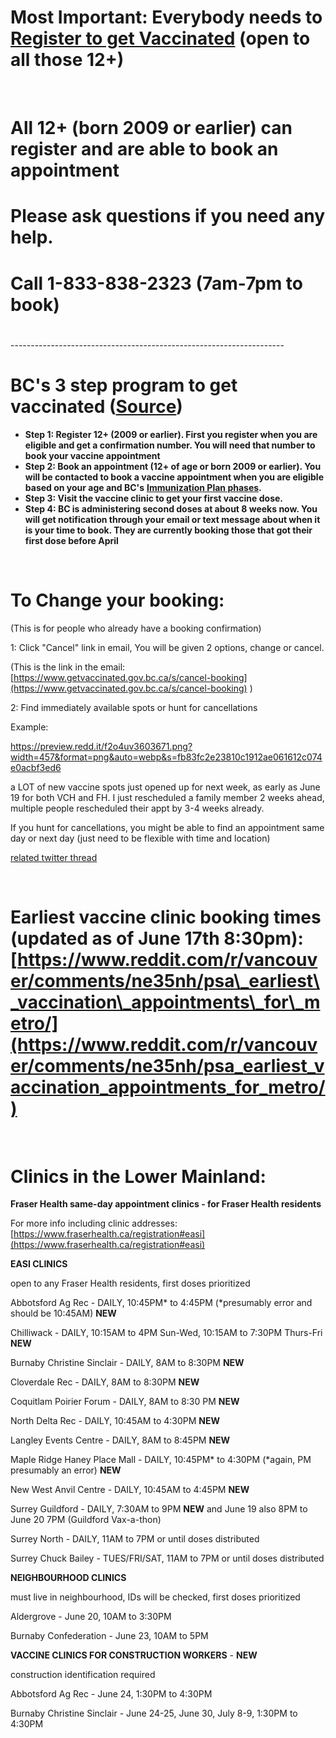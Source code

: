 # Most Important: Everybody needs to [Register to get Vaccinated](https://www.getvaccinated.gov.bc.ca/s/) (open to all those 12+)

&#x200B;

# All 12+ (born 2009 or earlier) can register and are able to book an appointment

# Please ask questions if you need any help.

# Call 1-833-838-2323 (7am-7pm to book)

# 

\--------------------------------------------------------------------

# BC's 3 step program to get vaccinated ([Source](https://www2.gov.bc.ca/getvaccinated.html))

* **Step 1: Register 12+ (2009 or earlier). First you register when you are eligible and get a confirmation number. You will need that number to book your vaccine appointment**
* **Step 2: Book an appointment (12+ of age or born 2009 or earlier). You will be contacted to book a vaccine appointment when you are eligible based on your age and BC's** [**Immunization Plan phases**](https://www2.gov.bc.ca/gov/content/covid-19/vaccine/plan#general-population)**.** 
* **Step 3: Visit the vaccine clinic to get your first vaccine dose.**
* **Step 4: BC is administering second doses at about 8 weeks now.  You will get notification through your email or text message about when it is your time to book.  They are currently booking those that got their first dose before April**

&#x200B;

# To Change your booking:

(This is for people who already have a booking confirmation)

1: Click "Cancel" link in email, You will be given 2 options, change or cancel.

(This is the link in the email: [https://www.getvaccinated.gov.bc.ca/s/cancel-booking](https://www.getvaccinated.gov.bc.ca/s/cancel-booking) )

2: Find immediately available spots or hunt for cancellations

Example:

https://preview.redd.it/f2o4uv3603671.png?width=457&format=png&auto=webp&s=fb83fc2e23810c1912ae061612c074e0acbf3ed6

a LOT of new vaccine spots just opened up for next week, as early as June 19 for both VCH and FH. I just rescheduled a family member 2 weeks ahead, multiple people rescheduled their appt by 3-4 weeks already.

If you hunt for cancellations, you might be able to find an appointment same day or next day (just need to be flexible with time and location)

[related twitter thread](https://twitter.com/DrBirinderSingh/status/1405298035077181441)

&#x200B;

# 

# Earliest vaccine clinic booking times (updated as of June 17th 8:30pm): [https://www.reddit.com/r/vancouver/comments/ne35nh/psa\_earliest\_vaccination\_appointments\_for\_metro/](https://www.reddit.com/r/vancouver/comments/ne35nh/psa_earliest_vaccination_appointments_for_metro/)

&#x200B;

# Clinics in the Lower Mainland: 

**Fraser Health same-day appointment clinics - for Fraser Health residents**

For more info including clinic addresses: [https://www.fraserhealth.ca/registration#easi](https://www.fraserhealth.ca/registration#easi)

**EASI CLINICS**

open to any Fraser Health residents, first doses prioritized

Abbotsford Ag Rec - DAILY, 10:45PM\* to 4:45PM (\*presumably error and should be 10:45AM) **NEW**

Chilliwack - DAILY, 10:15AM to 4PM Sun-Wed, 10:15AM to 7:30PM Thurs-Fri **NEW**

Burnaby Christine Sinclair - DAILY, 8AM to 8:30PM **NEW**

Cloverdale Rec - DAILY, 8AM to 8:30PM **NEW**

Coquitlam Poirier Forum - DAILY, 8AM to 8:30 PM **NEW**

North Delta Rec - DAILY, 10:45AM to 4:30PM **NEW**

Langley Events Centre - DAILY, 8AM to 8:45PM **NEW**

Maple Ridge Haney Place Mall - DAILY, 10:45PM\* to 4:30PM (\*again, PM presumably an error) **NEW**

New West Anvil Centre - DAILY, 10:45AM to 4:45PM **NEW**

Surrey Guildford - DAILY, 7:30AM to 9PM **NEW** and June 19 also 8PM to June 20 7PM (Guildford Vax-a-thon)

Surrey North - DAILY, 11AM to 7PM or until doses distributed

Surrey Chuck Bailey - TUES/FRI/SAT, 11AM to 7PM or until doses distributed

**NEIGHBOURHOOD CLINICS**

must live in neighbourhood, IDs will be checked, first doses prioritized

Aldergrove - June 20, 10AM to 3:30PM

Burnaby Confederation - June 23, 10AM to 5PM

**VACCINE CLINICS FOR CONSTRUCTION WORKERS** \- **NEW**

construction identification required

Abbotsford Ag Rec - June 24, 1:30PM to 4:30PM

Burnaby Christine Sinclair - June 24-25, June 30, July 8-9, 1:30PM to 4:30PM